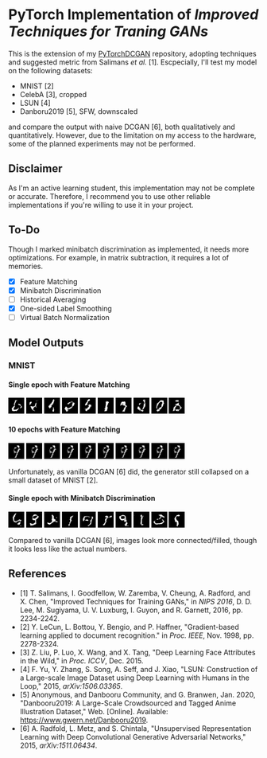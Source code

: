 # PyTorch Implementation of *Improved Techniques for Traning GANs*

This is the extension of my [PyTorchDCGAN](https://github.com/TomatoPope0/PyTorchDCGAN) repository, adopting techniques and suggested metric from Salimans *et al.* [1]. Escpecially, I'll test my model on
the following datasets:

- MNIST [2]
- CelebA [3], cropped
- LSUN [4]
- Danboru2019 [5], SFW, downscaled

and compare the output with naive DCGAN [6], both qualitatively and quantitatively. However, due to the limitation on my access to the hardware, some of the planned experiments may not be performed.

## Disclaimer

As I'm an active learning student, this implementation may not be complete or accurate. Therefore, I recommend you to use other reliable implementations if you're willing to use it in your project.

## To-Do

Though I marked minibatch discrimination as implemented, it needs more optimizations. For example, in matrix subtraction, it requires a lot of memories.

- [x] Feature Matching
- [x] Minibatch Discrimination
- [ ] Historical Averaging
- [x] One-sided Label Smoothing
- [ ] Virtual Batch Normalization

## Model Outputs

### MNIST

#### Single epoch with Feature Matching

![](./images/g1-fm/g1_image0.bmp)
![](./images/g1-fm/g1_image1.bmp)
![](./images/g1-fm/g1_image2.bmp)
![](./images/g1-fm/g1_image3.bmp)
![](./images/g1-fm/g1_image4.bmp)
![](./images/g1-fm/g1_image5.bmp)
![](./images/g1-fm/g1_image6.bmp)
![](./images/g1-fm/g1_image7.bmp)
![](./images/g1-fm/g1_image8.bmp)
![](./images/g1-fm/g1_image9.bmp)

#### 10 epochs with Feature Matching

![](./images/g10-fm/g10_image0.bmp)
![](./images/g10-fm/g10_image1.bmp)
![](./images/g10-fm/g10_image2.bmp)
![](./images/g10-fm/g10_image3.bmp)
![](./images/g10-fm/g10_image4.bmp)
![](./images/g10-fm/g10_image5.bmp)
![](./images/g10-fm/g10_image6.bmp)
![](./images/g10-fm/g10_image7.bmp)
![](./images/g10-fm/g10_image8.bmp)
![](./images/g10-fm/g10_image9.bmp)

Unfortunately, as vanilla DCGAN [6] did, the generator still collapsed on a small dataset of MNIST [2].

#### Single epoch with Minibatch Discrimination

![](./images/g1-mini/g1_image0.bmp)
![](./images/g1-mini/g1_image1.bmp)
![](./images/g1-mini/g1_image2.bmp)
![](./images/g1-mini/g1_image3.bmp)
![](./images/g1-mini/g1_image4.bmp)
![](./images/g1-mini/g1_image5.bmp)
![](./images/g1-mini/g1_image6.bmp)
![](./images/g1-mini/g1_image7.bmp)
![](./images/g1-mini/g1_image8.bmp)
![](./images/g1-mini/g1_image9.bmp)

Compared to vanilla DCGAN [6], images look more connected/filled, though it looks less like the actual numbers.

## References

- [1] T. Salimans, I. Goodfellow, W. Zaremba, V. Cheung, A. Radford, and X. Chen, "Improved Techniques for Training GANs," in *NIPS 2016*, D. D. Lee, M. Sugiyama, U. V. Luxburg, I. Guyon, and R. Garnett, 2016, pp. 2234-2242.
- [2] Y. LeCun, L. Bottou, Y. Bengio, and P. Haffner, "Gradient-based learning applied to document recognition." in *Proc. IEEE*, Nov. 1998, pp. 2278-2324.
- [3] Z. Liu, P. Luo, X. Wang, and X. Tang, "Deep Learning Face Attributes in the Wild," in *Proc. ICCV*, Dec. 2015.
- [4] F. Yu, Y. Zhang, S. Song, A. Seff, and J. Xiao, "LSUN: Construction of a Large-scale Image Dataset using Deep Learning with Humans in the Loop," 2015, *arXiv:1506.03365*.
- [5] Anonymous, and Danbooru Community, and G. Branwen, Jan. 2020, "Danbooru2019: A Large-Scale Crowdsourced and Tagged Anime Illustration Dataset," Web. [Online]. Available: https://www.gwern.net/Danbooru2019.
- [6] A. Radfold, L. Metz, and S. Chintala, "Unsupervised Representation Learning with Deep Convolutional Generative Adversarial Networks," 2015, *arXiv:1511.06434*.
